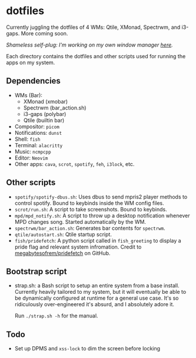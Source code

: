 # dotfiles

Currently juggling the dotfiles of 4 WMs: Qtile, XMonad, Spectrwm, and i3-gaps. More coming soon.

_Shameless self-plug: I'm working on my own window manager [here](https://github.com/cartoon-raccoon/toaruwm)._

Each directory contains the dotfiles and other scripts used for running the apps on my system.

## Dependencies

- WMs (Bar):
  - XMonad (xmobar)
  - Spectrwm (bar_action.sh)
  - i3-gaps (polybar)
  - Qtile (builtin bar)
- Compositor: `picom`
- Notifications: `dunst`
- Shell: `fish`
- Terminal: `alacritty`
- Music: `ncmpcpp`
- Editor: `Neovim`
- Other apps: `cava`, `scrot`, `spotify`, `feh`, `i3lock`, etc.

## Other scripts

- `spotify/spotify-dbus.sh`: Uses dbus to send mpris2 player methods to control spotify. Bound to keybinds inside the WM config files.
- `scrot/run.sh`: A script to take screenshots. Bound to keybinds.
- `mpd/mpd_notify.sh`: A script to throw up a desktop notification whenever MPD changes song. Started automatically by the WM.
- `spectrwm/bar_action.sh`: Generates bar contents for `spectrwm`.
- `qtile/autostart.sh`: Qtile startup script.
- `fish/pridefetch`: A python script called in `fish_greeting` to display a pride flag and relevant system infromation. Credit to [megabytesofrem/pridefetch](https://github.com/megabytesofrem/pridefetch) on GitHub.

## Bootstrap script

- strap.sh: a Bash script to setup an entire system from a base install.
  Currently heavily tailored to my system, but it will eventually be able to be
  dynamically configured at runtime for a general use case.
  It's so ridiculously over-engineered it's absurd, and I absolutely adore it.
  
  Run `./strap.sh -h` for the manual.

## Todo

- Set up DPMS and `xss-lock` to dim the screen before locking
